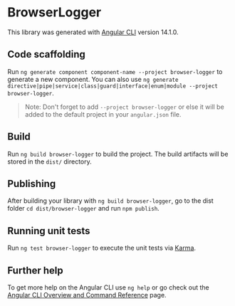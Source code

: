 # BrowserLogger

This library was generated with [Angular CLI](https://github.com/angular/angular-cli) version 14.1.0.

## Code scaffolding

Run `ng generate component component-name --project browser-logger` to generate a new component. You can also use `ng generate directive|pipe|service|class|guard|interface|enum|module --project browser-logger`.
> Note: Don't forget to add `--project browser-logger` or else it will be added to the default project in your `angular.json` file. 

## Build

Run `ng build browser-logger` to build the project. The build artifacts will be stored in the `dist/` directory.

## Publishing

After building your library with `ng build browser-logger`, go to the dist folder `cd dist/browser-logger` and run `npm publish`.

## Running unit tests

Run `ng test browser-logger` to execute the unit tests via [Karma](https://karma-runner.github.io).

## Further help

To get more help on the Angular CLI use `ng help` or go check out the [Angular CLI Overview and Command Reference](https://angular.io/cli) page.
